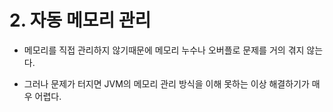 

# 2. 자동 메모리 관리

- 메모리를 직접 관리하지 않기때문에 메모리 누수나 오버플로 문제를 거의 겪지 않는다.

- 그러나 문제가 터지면 JVM의 메모리 관리 방식을 이해 못하는 이상 해결하기가 매우 어렵다.
